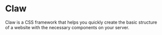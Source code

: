 # Claw

Claw is a CSS framework that helps you quickly create the basic structure of a website with the necessary components on your server.

